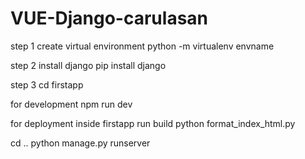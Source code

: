# VUE-Django-carulasan
step 1
create virtual environment
python -m virtualenv envname

step 2
install django
pip install django


step 3
cd firstapp


for development
npm run dev


for deployment
inside firstapp
run build
python format_index_html.py

cd ..
python manage.py runserver
